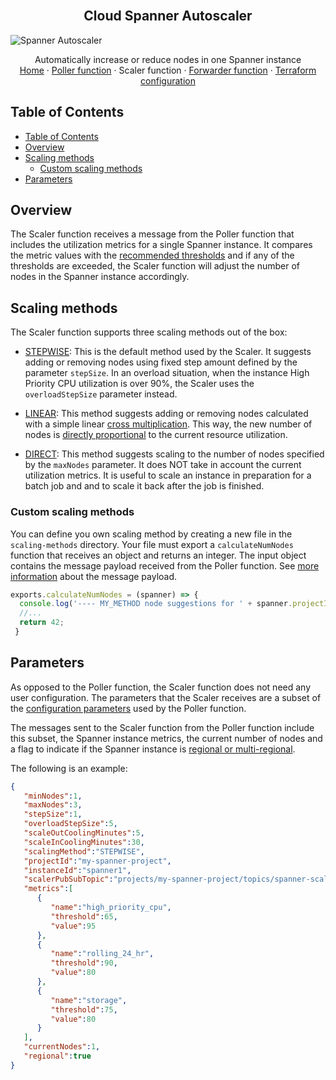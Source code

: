 <br />
<p align="center">
  <h2 align="center">Cloud Spanner Autoscaler</h2>
  <img src="https://storage.googleapis.com/gweb-cloudblog-publish/images/Google_Cloud_Spanner_databases.max-2200x2200.jpg" alt="Spanner Autoscaler">


  <p align="center">
    <!-- In one sentence: what does the code in this directory do? -->
    Automatically increase or reduce nodes in one Spanner instance
    <br />
    <a href="../README.md">Home</a>
    ·
    <a href="../poller/README.md">Poller function</a>
    ·
    Scaler function
    ·
    <a href="../forwarder/README.md">Forwarder function</a>
    ·
    <a href="../terraform/README.md">Terraform configuration</a>
  </p>
</p>

## Table of Contents

- [Table of Contents](#table-of-contents)
- [Overview](#overview)
- [Scaling methods](#scaling-methods)
  - [Custom scaling methods](#custom-scaling-methods)
- [Parameters](#parameters)

## Overview

The Scaler function receives a message from the Poller function that includes the utilization metrics for a single Spanner instance. It compares the metric values with the [recommended thresholds][spanner-metrics] and if any of the thresholds are exceeded, the Scaler function will adjust the number of nodes in the Spanner instance accordingly. 

## Scaling methods

The Scaler function supports three scaling methods out of the box:
* [STEPWISE](scaling-methods/stepwise.js): This is the default method used by the Scaler. It suggests adding or removing nodes using fixed step amount defined by the parameter `stepSize`. In an overload situation, when the instance High Priority CPU utilization is over 90%, the Scaler uses the `overloadStepSize` parameter instead.
  
* [LINEAR](scaling-methods/linear.js): This method suggests adding or removing nodes calculated with a simple linear [cross multiplication][cross-multiplication]. This way, the new number of nodes is [directly proportional][directly-proportional] to the current resource utilization. 
  
* [DIRECT](scaling-methods/direct.js): This method suggests scaling to the number of nodes specified by the `maxNodes` parameter. It does NOT take in account the current utilization metrics. It is useful to scale an instance in preparation for a batch job and and to scale it back after the job is finished.

### Custom scaling methods

You can define you own scaling method by creating a new file in the `scaling-methods` directory. Your file must export a `calculateNumNodes` function that receives an object and returns an integer. The input object contains the message payload received from the Poller function. See [more information](#parameters) about the message payload.

```js
exports.calculateNumNodes = (spanner) => {
  console.log('---- MY_METHOD node suggestions for ' + spanner.projectId + "/" + spanner.instanceId + '----');
  //...
  return 42;
 }
```

## Parameters

As opposed to the Poller function, the Scaler function does not need any user configuration. The parameters that the Scaler receives are a subset of the [configuration parameters][autoscaler-poller-parameters] used by the Poller function. 

The messages sent to the Scaler function from the Poller function include this subset, the Spanner instance metrics, the current number of nodes and a flag to indicate if the Spanner instance is [regional or multi-regional][spanner-regional]. 

The following is an example:

```json
{
   "minNodes":1,
   "maxNodes":3,
   "stepSize":1,
   "overloadStepSize":5,
   "scaleOutCoolingMinutes":5,
   "scaleInCoolingMinutes":30,
   "scalingMethod":"STEPWISE",
   "projectId":"my-spanner-project",
   "instanceId":"spanner1",
   "scalerPubSubTopic":"projects/my-spanner-project/topics/spanner-scaling",
   "metrics":[
      {
         "name":"high_priority_cpu",
         "threshold":65,
         "value":95
      },
      {
         "name":"rolling_24_hr",
         "threshold":90,
         "value":80
      },
      {
         "name":"storage",
         "threshold":75,
         "value":80
      }
   ],
   "currentNodes":1,
   "regional":true
}
```

<!-- LINKS: https://www.markdownguide.org/basic-syntax/#reference-style-links -->
[spanner-metrics]: https://cloud.google.com/spanner/docs/monitoring-cloud#create-alert
[autoscaler-poller-parameters]: ../poller/README.md#configuration-parameters
[spanner-regional]: https://cloud.google.com/spanner/docs/instances#configuration
[directly-proportional]: https://en.wikipedia.org/wiki/Proportionality_(mathematics)#Direct_proportionality
[cross-multiplication]: https://en.wikipedia.org/wiki/Cross-multiplication